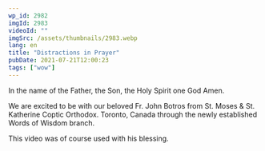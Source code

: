 ```yaml
---
wp_id: 2982
imgId: 2983
videoId: ""
imgSrc: /assets/thumbnails/2983.webp
lang: en
title: "Distractions in Prayer"
pubDate: 2021-07-21T12:00:23
tags: ["wow"]
---
```


<!-- page: 6 -->

<p>In the name of the Father, the Son, the Holy Spirit one God Amen.</p>
<p>We are excited to be with our beloved Fr. John Botros from St. Moses &amp; St. Katherine Coptic Orthodox. Toronto, Canada through the newly established Words of Wisdom branch.</p>
<p>This video was of course used with his blessing.</p>
<p>&nbsp;</p>

